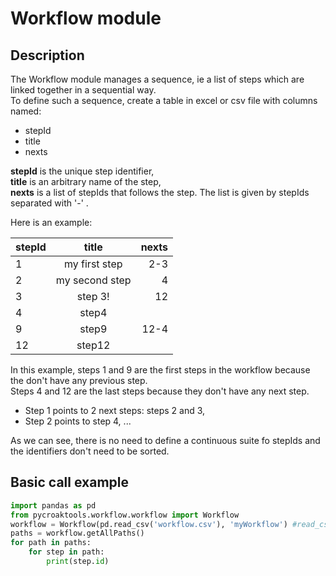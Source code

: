 # Workflow module

## Description

The Workflow module manages a sequence, ie a list of steps which are linked together in a sequential way.  
To define such a sequence, create a table in excel or csv file with columns named:
- stepId
- title
- nexts

**stepId** is the unique step identifier,  
**title** is an arbitrary name of the step,  
**nexts** is a list of stepIds that follows the step. The list is given by stepIds separated with '-' .

Here is an example:  

|stepId|title|nexts|
|---|:---:|---:|
|1|my first step|2-3|
|2|my second step|4|
|3|step 3!|12|
|4|step4||
|9|step9|12-4|
|12|step12||
  
In this example, steps 1 and 9 are the first steps in the workflow because the don't have any previous step.  
Steps 4 and 12 are the last steps because they don't have any next step.  
- Step 1 points to 2 next steps: steps 2 and 3,
- Step 2 points to step 4, ...  


As we can see, there is no need to define a continuous suite fo stepIds and the identifiers don't need to be sorted. 

## Basic call example
```python
import pandas as pd
from pycroaktools.workflow.workflow import Workflow
workflow = Workflow(pd.read_csv('workflow.csv'), 'myWorkflow') #read_csv may be replaced by read_excel
paths = workflow.getAllPaths()
for path in paths:
    for step in path:
        print(step.id)
```
